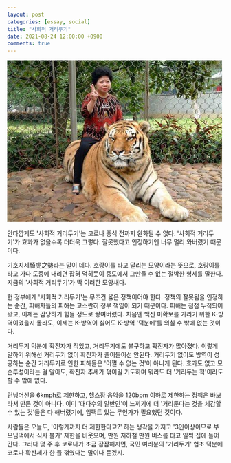 ```yaml
---
layout: post
categories: [essay, social]
title: "사회적 거리두기"
date: 2021-08-24 12:00:00 +0900
comments: true
---
```


![티란데 위스퍼윈드](/assets/images/210824-1.jpg)

안타깝게도 '사회적 거리두기'는 코로나 종식 전까지 완화될 수 없다. '사회적 거리두기'가 효과가 없을수록 더더욱 그렇다. 잘못했다고 인정하기엔 너무 멀리 와버렸기 때문이다.

기호지세騎虎之勢라는 말이 데다. 호랑이를 타고 달리는 모양이라는 뜻으로, 호랑이를 타고 가다 도중에 내리면 잡혀 먹히듯이 중도에서 그만둘 수 없는 절박한 형세를 말한다. 지금의 '사회적 거리두기'가 딱 이러한 모양새다.

현 정부에게 '사회적 거리두기'는 무조건 옳은 정책이어야 한다. 정책의 잘못됨을 인정하는 순간, 피해자들의 피해는 고스란히 정부 책임이 되기 때문이다. 피해는 점점 누적되어 왔고, 이제는 감당하기 힘들 정도로 쌓여버렸다. 처음엔 백신 미확보를 가리기 위한 K-방역이었을지 몰라도, 이제는 K-방역이 싫어도 K-방역 '덕분에'를 외칠 수 밖에 없는 것이다.

거리두기 덕분에 확진자가 적었고, 거리두기에도 불구하고 확진자가 많아졌다. 이렇게 말하기 위해선 거리두기 없이 확진자가 줄어들어선 안된다. 거리두기 없이도 방역이 성공하는 순간 거리두기로 인한 피해들은 '어쩔 수 없는 것'이 아니게 된다. 효과도 없고 모순투성이라는 걸 알아도, 확진자 추세가 꺾이길 기도하며 뭐라도 더 '거리두는 척'이라도 할 수 밖에 없다.

런닝머신을 6kmph로 제한하고, 헬스장 음악을 120bpm 이하로 제한하는 정책은 바보라서 만든 것이 아니다. 이미 '대다수의 일반인'이 느끼기에 더 '거리둔다는 것을 체감할 수 있는 것'들은 다 해버렸기에, 임팩트 있는 무언가가 필요했던 것이다.

사람들은 오늘도, '이렇게까지 더 제한한다고?' 하는 생각을 가지고 '3인이상이므로 부모님댁에서 식사 불가' 제한을 비웃으며, 만원 지하철 만원 버스를 타고 일찍 집에 들어간다. 그러다 몇 주 후 코로나가 조금 잠잠해지면, 국민 여러분의 '거리두기' 협조 덕분에 코로나 확산세가 한 풀 꺾였다는 말이나 듣겠지.
